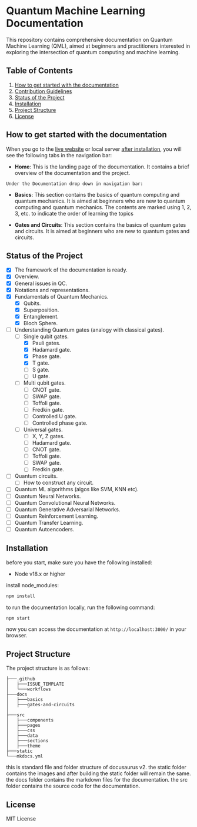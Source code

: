 # Quantum Machine Learning Documentation

This repository contains comprehensive documentation on Quantum Machine Learning (QML), aimed at beginners and practitioners interested in exploring the intersection of quantum computing and machine learning.

## Table of Contents

1. [How to get started with the documentation](#how-to-get-started-with-the-documentation)
2. [Contribution Guidelines](./CONTRIBUTING.md)
3. [Status of the Project](#status-of-the-project)
4. [Installation](#installation)
5. [Project Structure](#project-structure)
6. [License](#license)

## How to get started with the documentation

When you go to the [live website](https://quantummlhandbook.vercel.app/) or local server [after installation](#installation), you will see the following tabs in the navigation bar:

-   **Home**: This is the landing page of the documentation. It contains a brief overview of the documentation and the project.

`Under the Documentation drop down in navigation bar:`

-   **Basics**: This section contains the basics of quantum computing and quantum mechanics. It is aimed at beginners who are new to quantum computing and quantum mechanics. The contents are marked using 1, 2, 3, etc. to indicate the order of learning the topics

-   **Gates and Circuits**: This section contains the basics of quantum gates and circuits. It is aimed at beginners who are new to quantum gates and circuits.

## Status of the Project

-   [x] The framework of the documentation is ready.
-   [x] Overview.
-   [x] General issues in QC.
-   [x] Notations and representations.
-   [x] Fundamentals of Quantum Mechanics.
    -   [x] Qubits.
    -   [x] Superposition.
    -   [x] Entanglement.
    -   [x] Bloch Sphere.
-   [ ] Understanding Quantum gates (analogy with classical gates).
    -   [ ] Single qubit gates.
        -   [x] Pauli gates.
        -   [x] Hadamard gate.
        -   [x] Phase gate.
        -   [x] T gate.
        -   [ ] S gate.
        -   [ ] U gate.
    -   [ ] Multi qubit gates.
        -   [ ] CNOT gate.
        -   [ ] SWAP gate.
        -   [ ] Toffoli gate.
        -   [ ] Fredkin gate.
        -   [ ] Controlled U gate.
        -   [ ] Controlled phase gate.
    -   [ ] Universal gates.
        -   [ ] X, Y, Z gates.
        -   [ ] Hadamard gate.
        -   [ ] CNOT gate.
        -   [ ] Toffoli gate.
        -   [ ] SWAP gate.
        -   [ ] Fredkin gate.
-   [ ] Quantum circuits.
    -   [ ] How to construct any circuit.
-   [ ] Quantum ML algorithms (algos like SVM, KNN etc).
-   [ ] Quantum Neural Networks.
-   [ ] Quantum Convolutional Neural Networks.
-   [ ] Quantum Generative Adversarial Networks.
-   [ ] Quantum Reinforcement Learning.
-   [ ] Quantum Transfer Learning.
-   [ ] Quantum Autoencoders.

## Installation

before you start, make sure you have the following installed:

-   Node v18.x or higher

install node_modules:

```bash
npm install
```

to run the documentation locally, run the following command:

```bash
npm start
```

now you can access the documentation at `http://localhost:3000/` in your browser.

## Project Structure

The project structure is as follows:

```
├───.github
│   ├───ISSUE_TEMPLATE
│   └───workflows
├───docs
│   ├───basics
│   ├───gates-and-circuits
│
├───src
│   ├───components
│   ├───pages
│   ├───css
│   ├───data
│   ├───sections
│   ├───theme
├───static
└───mkdocs.yml
```

this is standard file and folder structure of docusaurus v2. the static folder contains the images and after building the static folder will remain the same. the docs folder contains the markdown files for the documentation. the src folder contains the source code for the documentation.

## License

MIT License
